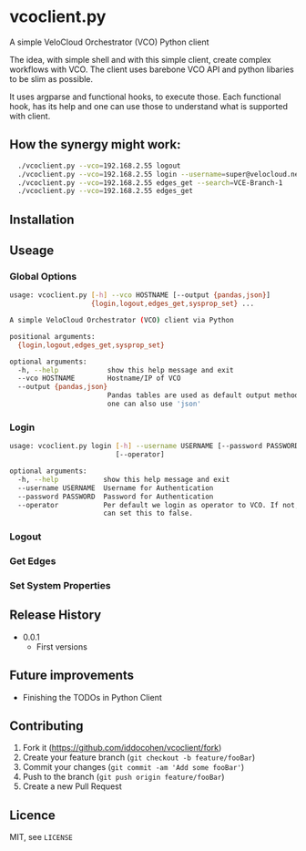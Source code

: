 # vcoclient.py 

A simple VeloCloud Orchestrator (VCO) Python client

The idea, with simple shell and with this simple client, create complex workflows with VCO.
The client uses barebone VCO API and python libaries to be slim as possible.

It uses argparse and functional hooks, to execute those. Each functional hook, has its help and one can use those to understand what is supported with client.

## How the synergy might work:
```sh
  ./vcoclient.py --vco=192.168.2.55 logout
  ./vcoclient.py --vco=192.168.2.55 login --username=super@velocloud.net --password=VeloCloud123
  ./vcoclient.py --vco=192.168.2.55 edges_get --search=VCE-Branch-1
  ./vcoclient.py --vco=192.168.2.55 edges_get
```

## Installation

## Useage
### Global Options
```sh
usage: vcoclient.py [-h] --vco HOSTNAME [--output {pandas,json}]
                    {login,logout,edges_get,sysprop_set} ...

A simple VeloCloud Orchestrator (VCO) client via Python

positional arguments:
  {login,logout,edges_get,sysprop_set}

optional arguments:
  -h, --help            show this help message and exit
  --vco HOSTNAME        Hostname/IP of VCO
  --output {pandas,json}
                        Pandas tables are used as default output method but
                        one can also use 'json'
```

### Login 
```sh
usage: vcoclient.py login [-h] --username USERNAME [--password PASSWORD]
                          [--operator]

optional arguments:
  -h, --help           show this help message and exit
  --username USERNAME  Username for Authentication
  --password PASSWORD  Password for Authentication
  --operator           Per default we login as operator to VCO. If not, one
                       can set this to false.
```
### Logout
### Get Edges
### Set System Properties

## Release History

* 0.0.1
    * First versions

## Future improvements

* Finishing the TODOs in Python Client 

## Contributing

1. Fork it (<https://github.com/iddocohen/vcoclient/fork>)
2. Create your feature branch (`git checkout -b feature/fooBar`)
3. Commit your changes (`git commit -am 'Add some fooBar'`)
4. Push to the branch (`git push origin feature/fooBar`)
5. Create a new Pull Request

## Licence
MIT, see ``LICENSE``

<!-- Markdown link & img dfn's -->
[wiki]: https://github.com/iddocohen/vcoclient/wiki

